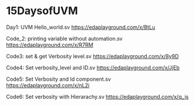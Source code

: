 # 15DaysofUVM

Day1: UVM Hello_world.sv
https://edaplayground.com/x/BtLu

Code_2: printing variable without automation.sv
https://edaplayground.com/x/R7RM

Code3: set & get  Verbosity level.sv
https://edaplayground.com/x/8y9D

Code4: Set verbosity_level and ID.sv
https://edaplayground.com/x/JjEb

Code5: Set Verbosity and Id component.sv
https://edaplayground.com/x/nL2i

Code6: Set verbosity with Hierarachy.sv
https://edaplayground.com/x/q_js
